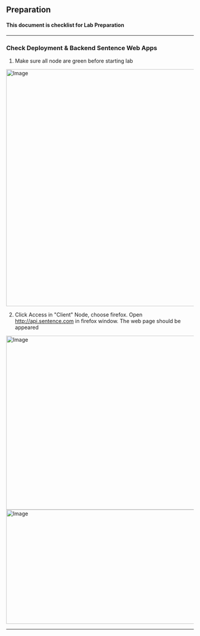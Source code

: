 ## Preparation

#### This document is checklist for Lab Preparation

---

### Check Deployment & Backend Sentence Web Apps

1. Make sure all node are green before starting lab

<img width="1711" height="635" alt="Image" src="https://github.com/user-attachments/assets/b09a949b-3f90-4255-bd8c-262448280a5c" />

2. Click Access in "Client" Node, choose firefox. Open http://api.sentence.com in firefox window. The web page should be appeared

<img width="509" height="466" alt="Image" src="https://github.com/user-attachments/assets/1f961bc7-b120-4f99-a235-bc95f3b2fd76" />

<img width="737" height="306" alt="Image" src="https://github.com/user-attachments/assets/b444ef20-348a-46d5-9e37-5014935ad108" />

---
